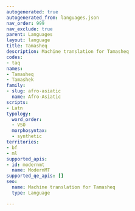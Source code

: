 ```yaml
---
autogenerated: true
autogenerated_from: languages.json
nav_order: 999
nav_exclude: true
parent: Languages
layout: language
title: Tamasheq
description: Machine translation for Tamasheq
codes:
- taq
names:
- Tamasheq
- Tamashek
family:
- slug: afro-asiatic
  name: Afro-Asiatic
scripts:
- Latn
typology:
  word_order:
  - VSO
  morphosyntax:
  - synthetic
territories:
- bf
- ml
supported_apis:
- id: modernmt
  name: ModernMT
supported_qe_apis: []
seo:
  name: Machine translation for Tamasheq
  type: Language

---
```


